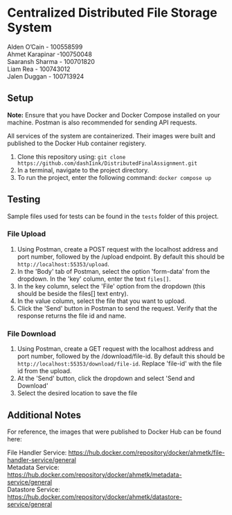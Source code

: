 # Centralized Distributed File Storage System

Alden O’Cain - 100558599  
Ahmet Karapinar -100750048  
Saaransh Sharma - 100701820  
Liam Rea - 100743012  
Jalen Duggan - 100713924  

## Setup

__Note:__ Ensure that you have Docker and Docker Compose installed on your machine. Postman is also recommended for sending API requests.

All services of the system are containerized. Their images were built and published to the Docker Hub container registery.

1. Clone this repository using: `git clone https://github.com/dashIink/DistributedFinalAssignment.git`
2. In a terminal, navigate to the project directory.
3. To run the project, enter the following command: `docker compose up`

## Testing

Sample files used for tests can be found in the `tests` folder of this project.

### File Upload

1. Using Postman, create a POST request with the localhost address and port number, followed by the /upload endpoint. By default this should be `http://localhost:55353/upload`.
2. In the 'Body' tab of Postman, select the option 'form-data' from the dropdown. In the 'key' column, enter the text `files[]`. 
3. In the key column, select the 'File' option from the dropdown (this should be beside the files[] text entry).
4. In the value column, select the file that you want to upload.
5. Click the 'Send' button in Postman to send the request. Verify that the response returns the file id and name.

### File Download

1. Using Postman, create a GET request with the localhost address and port number, followed by the /download/file-id. By default this should be `http://localhost:55353/download/file-id`. Replace 'file-id' with the file id from the upload.
2. At the 'Send' button, click the dropdown and select 'Send and Download'
3. Select the desired location to save the file

## Additional Notes

For reference, the images that were published to Docker Hub can be found here:

File Handler Service: https://hub.docker.com/repository/docker/ahmetk/file-handler-service/general  
Metadata Service: https://hub.docker.com/repository/docker/ahmetk/metadata-service/general  
Datastore Service: https://hub.docker.com/repository/docker/ahmetk/datastore-service/general




